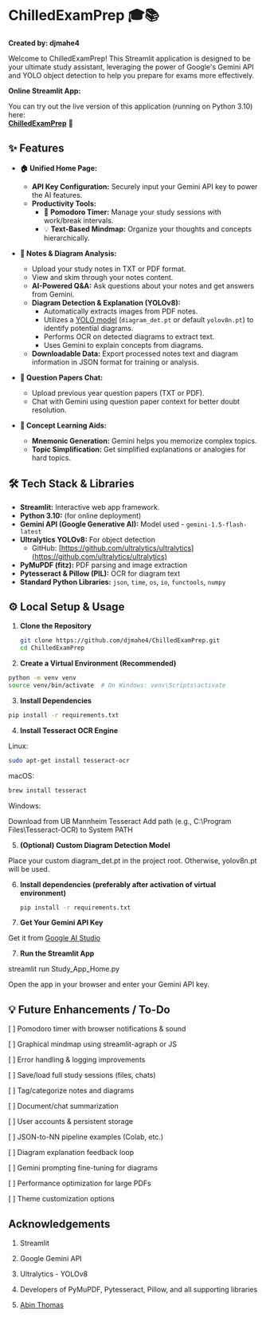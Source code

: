 # ChilledExamPrep 🎓📚

**Created by: djmahe4**

Welcome to ChilledExamPrep! This Streamlit application is designed to be your ultimate study assistant, leveraging the power of Google's Gemini API and YOLO object detection to help you prepare for exams more effectively.

**Online Streamlit App:**

You can try out the live version of this application (running on Python 3.10) here:  
[**ChilledExamPrep**](https://chilledexamprep2.streamlit.app/) 🚀  

## ✨ Features

- **🏠 Unified Home Page:**
  - **API Key Configuration:** Securely input your Gemini API key to power the AI features.
  - **Productivity Tools:**
    - 🍅 **Pomodoro Timer:** Manage your study sessions with work/break intervals.
    - 💡 **Text-Based Mindmap:** Organize your thoughts and concepts hierarchically.

- **📝 Notes & Diagram Analysis:**
  - Upload your study notes in TXT or PDF format.
  - View and skim through your notes content.
  - **AI-Powered Q&A:** Ask questions about your notes and get answers from Gemini.
  - **Diagram Detection & Explanation (YOLOv8):**
    - Automatically extracts images from PDF notes.
    - Utilizes a [YOLO model](https://github.com/abinthm/Diagram-extractor-model/blob/main/runs/detect/train/weights/best.pt) (`diagram_det.pt` or default `yolov8n.pt`) to identify potential diagrams.
    - Performs OCR on detected diagrams to extract text.
    - Uses Gemini to explain concepts from diagrams.
  - **Downloadable Data:** Export processed notes text and diagram information in JSON format for training or analysis.

- **📜 Question Papers Chat:**
  - Upload previous year question papers (TXT or PDF).
  - Chat with Gemini using question paper context for better doubt resolution.

- **🧠 Concept Learning Aids:**
  - **Mnemonic Generation:** Gemini helps you memorize complex topics.
  - **Topic Simplification:** Get simplified explanations or analogies for hard topics.

## 🛠️ Tech Stack & Libraries

- **Streamlit:** Interactive web app framework.
- **Python 3.10:** (for online deployment)
- **Gemini API (Google Generative AI):** Model used - `gemini-1.5-flash-latest`
- **Ultralytics YOLOv8:** For object detection
  - GitHub: [https://github.com/ultralytics/ultralytics](https://github.com/ultralytics/ultralytics)
- **PyMuPDF (fitz):** PDF parsing and image extraction
- **Pytesseract & Pillow (PIL):** OCR for diagram text
- **Standard Python Libraries:** `json`, `time`, `os`, `io`, `functools`, `numpy`

## ⚙️ Local Setup & Usage

1. **Clone the Repository**

   ```bash
   git clone https://github.com/djmahe4/ChilledExamPrep.git
   cd ChilledExamPrep
   ```
2. **Create a Virtual Environment (Recommended)**
```bash
python -m venv venv
source venv/bin/activate  # On Windows: venv\Scripts\activate
```

3. **Install Dependencies**
```bash
pip install -r requirements.txt
```

4. **Install Tesseract OCR Engine**

Linux:
```bash
sudo apt-get install tesseract-ocr
```
macOS:
```bash
brew install tesseract
```
Windows:

Download from UB Mannheim Tesseract
Add path (e.g., C:\Program Files\Tesseract-OCR) to System PATH



5. **(Optional) Custom Diagram Detection Model**

Place your custom diagram_det.pt in the project root. Otherwise, yolov8n.pt will be used.

6. **Install dependencies (preferably after activation of virtual environment)**
   ```bash
   pip install -r requirements.txt
   ```

6. **Get Your Gemini API Key**

Get it from [Google AI Studio](https://aistudio.google.com/app/apikey)


7. **Run the Streamlit App**

streamlit run Study_App_Home.py

Open the app in your browser and enter your Gemini API key.


## 💡 Future Enhancements / To-Do

[ ] Pomodoro timer with browser notifications & sound

[ ] Graphical mindmap using streamlit-agraph or JS

[ ] Error handling & logging improvements

[ ] Save/load full study sessions (files, chats)

[ ] Tag/categorize notes and diagrams

[ ] Document/chat summarization

[ ] User accounts & persistent storage

[ ] JSON-to-NN pipeline examples (Colab, etc.)

[ ] Diagram explanation feedback loop

[ ] Gemini prompting fine-tuning for diagrams

[ ] Performance optimization for large PDFs

[ ] Theme customization options


## Acknowledgements

1. Streamlit

2. Google Gemini API

3. Ultralytics - YOLOv8

4. Developers of PyMuPDF, Pytesseract, Pillow, and all supporting libraries

5. [Abin Thomas](https://github.com/abinthm/)
